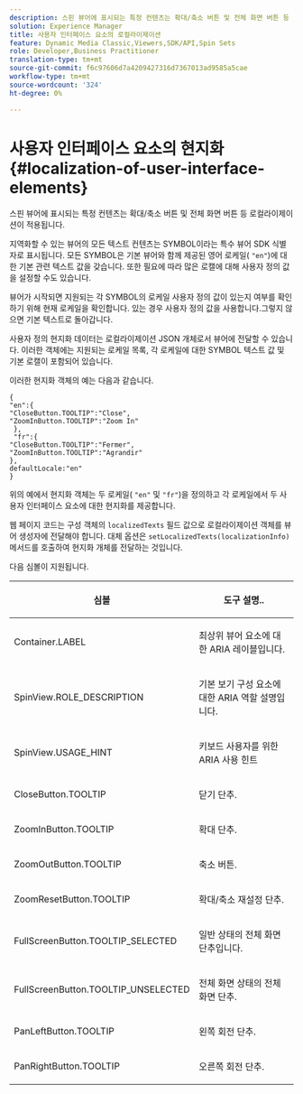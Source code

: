 ```yaml
---
description: 스핀 뷰어에 표시되는 특정 컨텐츠는 확대/축소 버튼 및 전체 화면 버튼 등 로컬라이제이션이 적용됩니다.
solution: Experience Manager
title: 사용자 인터페이스 요소의 로컬라이제이션
feature: Dynamic Media Classic,Viewers,SDK/API,Spin Sets
role: Developer,Business Practitioner
translation-type: tm+mt
source-git-commit: f6c97606d7a4209427316d7367013ad9585a5cae
workflow-type: tm+mt
source-wordcount: '324'
ht-degree: 0%

---
```



# 사용자 인터페이스 요소의 현지화{#localization-of-user-interface-elements}

스핀 뷰어에 표시되는 특정 컨텐츠는 확대/축소 버튼 및 전체 화면 버튼 등 로컬라이제이션이 적용됩니다.

지역화할 수 있는 뷰어의 모든 텍스트 컨텐츠는 SYMBOL이라는 특수 뷰어 SDK 식별자로 표시됩니다. 모든 SYMBOL은 기본 뷰어와 함께 제공된 영어 로케일( `"en"`)에 대한 기본 관련 텍스트 값을 갖습니다. 또한 필요에 따라 많은 로캘에 대해 사용자 정의 값을 설정할 수도 있습니다.

뷰어가 시작되면 지원되는 각 SYMBOL의 로케일 사용자 정의 값이 있는지 여부를 확인하기 위해 현재 로케일을 확인합니다. 있는 경우 사용자 정의 값을 사용합니다.그렇지 않으면 기본 텍스트로 돌아갑니다.

사용자 정의 현지화 데이터는 로컬라이제이션 JSON 개체로서 뷰어에 전달할 수 있습니다. 이러한 객체에는 지원되는 로케일 목록, 각 로케일에 대한 SYMBOL 텍스트 값 및 기본 로캘이 포함되어 있습니다.

이러한 현지화 객체의 예는 다음과 같습니다.

```
{ 
"en":{ 
"CloseButton.TOOLTIP":"Close", 
"ZoomInButton.TOOLTIP":"Zoom In" 
 }, 
 "fr":{ 
"CloseButton.TOOLTIP":"Fermer", 
"ZoomInButton.TOOLTIP":"Agrandir" 
}, 
defaultLocale:"en" 
}
```

위의 예에서 현지화 객체는 두 로케일( `"en"` 및 `"fr"`)을 정의하고 각 로케일에서 두 사용자 인터페이스 요소에 대한 현지화를 제공합니다.

웹 페이지 코드는 구성 객체의 `localizedTexts` 필드 값으로 로컬라이제이션 객체를 뷰어 생성자에 전달해야 합니다. 대체 옵션은 `setLocalizedTexts(localizationInfo)` 메서드를 호출하여 현지화 개체를 전달하는 것입니다.

다음 심볼이 지원됩니다.

<table id="table_58C40353B7244335872350C98DF2CFB3"> 
 <thead> 
  <tr> 
   <th colname="col1" class="entry"> <p>심볼 </p> </th> 
   <th colname="col2" class="entry"> <p>도구 설명.. </p> </th> 
  </tr> 
 </thead>
 <tbody> 
  <tr> 
   <td colname="col1"> <p> <span class="codeph"> Container.LABEL  </span> </p> </td> 
   <td colname="col2"> <p>최상위 뷰어 요소에 대한 ARIA 레이블입니다. </p> </td> 
  </tr> 
  <tr> 
   <td colname="col1"> <p> <span class="codeph"> SpinView.ROLE_DESCRIPTION  </span> </p> </td> 
   <td colname="col2"> <p>기본 보기 구성 요소에 대한 ARIA 역할 설명입니다. </p> </td> 
  </tr> 
  <tr> 
   <td colname="col1"> <p> <span class="codeph"> SpinView.USAGE_HINT  </span> </p> </td> 
   <td colname="col2"> <p>키보드 사용자를 위한 ARIA 사용 힌트 </p> </td> 
  </tr> 
  <tr> 
   <td colname="col1"> <p> <span class="codeph"> CloseButton.TOOLTIP  </span> </p> </td> 
   <td colname="col2"> <p>닫기 단추. </p> </td> 
  </tr> 
  <tr> 
   <td colname="col1"> <p> <span class="codeph"> ZoomInButton.TOOLTIP  </span> </p> </td> 
   <td colname="col2"> <p>확대 단추. </p> </td> 
  </tr> 
  <tr> 
   <td colname="col1"> <p> <span class="codeph"> ZoomOutButton.TOOLTIP  </span> </p> </td> 
   <td colname="col2"> <p>축소 버튼. </p> </td> 
  </tr> 
  <tr> 
   <td colname="col1"> <p> <span class="codeph"> ZoomResetButton.TOOLTIP  </span> </p> </td> 
   <td colname="col2"> <p>확대/축소 재설정 단추. </p> </td> 
  </tr> 
  <tr> 
   <td colname="col1"> <p> <span class="codeph"> FullScreenButton.TOOLTIP_SELECTED  </span> </p> </td> 
   <td colname="col2"> <p>일반 상태의 전체 화면 단추입니다. </p> </td> 
  </tr> 
  <tr> 
   <td colname="col1"> <p> <span class="codeph"> FullScreenButton.TOOLTIP_UNSELECTED  </span> </p> </td> 
   <td colname="col2"> <p>전체 화면 상태의 전체 화면 단추. </p> </td> 
  </tr> 
  <tr> 
   <td colname="col1"> <p> <span class="codeph"> PanLeftButton.TOOLTIP  </span> </p> </td> 
   <td colname="col2"> <p>왼쪽 회전 단추. </p> </td> 
  </tr> 
  <tr> 
   <td colname="col1"> <p> <span class="codeph"> PanRightButton.TOOLTIP  </span> </p> </td> 
   <td colname="col2"> <p>오른쪽 회전 단추. </p> </td> 
  </tr> 
 </tbody> 
</table>

